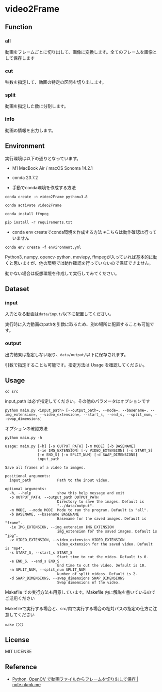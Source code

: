 # video2Frame

## Function
### all
動画をフレームごとに切り出して、画像に変換します。全てのフレームを画像として保存します

### cut
秒数を指定して、動画の特定の区間を切り出します。

### split
動画を指定した数に分割します。

### info
動画の情報を出力します。


## Environment

実行環境は以下の通りとなっています。

- M1 MacBook Air / macOS Sonoma 14.2.1
- conda 23.7.2

- 手動でconda環境を作成する方法

```
conda create -n video2Frame python=3.8
```

```
conda activate video2Frame
```

```
conda install ffmpeg
```

```
pip install -r requirements.txt
```

- conda env createでconda環境を作成する方法
※こちらは動作確認は行っていません
```
conda env create -f environment.yml
```

Python3, numpy, opencv-python, moviepy, ffmpegが入っていれば基本的に動くと思いますが、他の環境では動作確認を行っていないので保証できません。

動かない場合は仮想環境を作成して実行してみてください。

## Dataset

### input

入力となる動画は`data/input/`以下に配置してください。

実行時に入力動画のpathを引数に取るため、別の場所に配置することも可能です。


### output

出力結果は指定しない限り、`data/output/`以下に保存されます。

引数で指定することも可能です。指定方法は Usage を確認してください。

## Usage

```
cd src
```

input_path は必ず指定してください。その他のパラメータはオプションです

```
python main.py <input_path> [--output_path=, --mode=, --basename=, --img_extension=, --video_extension=, --start_s, --end_s, --split_num, --swap_dimensions]
```

オプションの確認方法

```
python main.py -h
```

```
usage: main.py [-h] [-o OUTPUT_PATH] [-m MODE] [-b BASENAME]
               [-ie IMG_EXTENSION] [-v VIDEO_EXTENSION] [-s START_S]
               [-e END_S] [-n SPLIT_NUM] [-d SWAP_DIMENSIONS]
               input_path

Save all frames of a video to images.

positional arguments:
  input_path            Path to the input video.

optional arguments:
  -h, --help            show this help message and exit
  -o OUTPUT_PATH, --output_path OUTPUT_PATH
                        Directory to save the images. Default is
                        "../data/output".
  -m MODE, --mode MODE  Mode to run the program. Default is "all".
  -b BASENAME, --basename BASENAME
                        Basename for the saved images. Default is "frame".
  -ie IMG_EXTENSION, --img_extension IMG_EXTENSION
                        img_extension for the saved images. Default is "jpg".
  -v VIDEO_EXTENSION, --video_extension VIDEO_EXTENSION
                        video_extension for the saved video. Default is "mp4".
  -s START_S, --start_s START_S
                        Start time to cut the video. Default is 0.
  -e END_S, --end_s END_S
                        End time to cut the video. Default is 10.
  -n SPLIT_NUM, --split_num SPLIT_NUM
                        Number of split videos. Default is 2.
  -d SWAP_DIMENSIONS, --swap_dimensions SWAP_DIMENSIONS
                        Swap dimensions of the video.

```

Makefile での実行方法も用意しています。Makefile 内に解説を書いているのでご活用ください

Makefileで実行する場合と、src/内で実行する場合の相対パスの指定の仕方に注意してください

```
make 〇〇
```

## License

MIT LICENSE

## Reference

- [Python, OpenCV で動画ファイルからフレームを切り出して保存 | note.nkmk.me](https://note.nkmk.me/python-opencv-video-to-still-image/)
